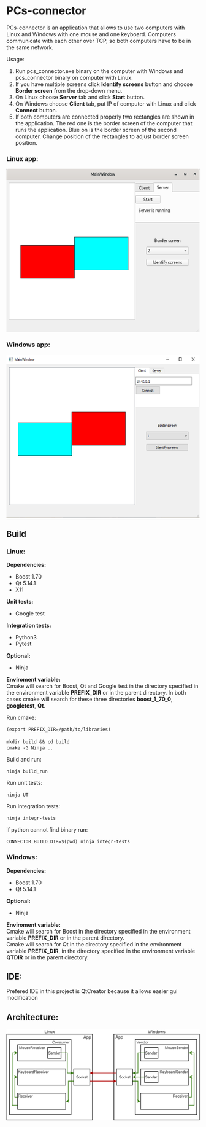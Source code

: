 # PCs-connector

PCs-connector is an application that allows to use two computers with Linux and Windows with one mouse and one keyboard. Computers communicate with each other over TCP, so both computers have to be in the same network.

Usage:

1. Run pcs_connector.exe binary on the computer with Windows and pcs_connector binary on computer with Linux.
2. If you have multiple screens click **Identify screens** button and choose **Border screen** from the drop-down menu.
3. On Linux choose **Server** tab and click **Start** button.
4. On Windows choose **Client** tab, put IP of computer with Linux and click **Connect** button.
5. If both computers are connected properly two rectangles are shown in the application. The red one is the border screen of the computer that runs the application. Blue on is the border screen of the second computer. Change position of the rectangles to adjust border screen position.

### Linux app:  
<img src="linux.png" width=552 height=425 align=middle>

### Windows app:  
<img src="windows.png" width=552 height=425 align=middle>

## Build


### Linux:
**Dependencies:**
- Boost 1.70
- Qt 5.14.1
- X11

**Unit tests:**
- Google test

**Integration tests:**
- Python3
- Pytest

**Optional:**
- Ninja

**Enviroment variable:**  
Cmake will search for Boost, Qt and Google test in the directory specified in the environment variable **PREFIX_DIR** or in the parent directory. In both cases cmake will search for these three directories **boost_1_70_0**, **googletest**, **Qt**.

Run cmake:
```
(export PREFIX_DIR=/path/to/libraries)

mkdir build && cd build
cmake -G Ninja ..
```

Build and run:
```
ninja build_run
```

Run unit tests:
```
ninja UT
```

Run integration tests:
```
ninja integr-tests
```

if python cannot find binary run:
```
CONNECTOR_BUILD_DIR=$(pwd) ninja integr-tests
```

### Windows:
**Dependencies:**
- Boost 1.70
- Qt 5.14.1

**Optional:**
- Ninja

**Enviroment variable:**  
Cmake will search for Boost in the directory specified in the environment variable **PREFIX_DIR** or in the parent directory.  
Cmake will search for Qt in the directory specified in the environment variable **PREFIX_DIR**, in the directory specified in the environment variable **QTDIR** or in the parent directory.  

## IDE:

Prefered IDE in this project is QtCreator because it allows easier gui modification

## Architecture:  
  
![ar](architecture.png)
